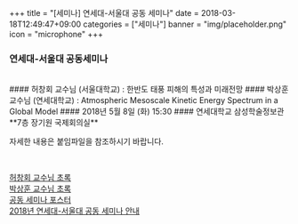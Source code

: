 +++
title = "[세미나] 연세대-서울대 공동 세미나"
date = 2018-03-18T12:49:47+09:00
categories = ["세미나"]
banner = "img/placeholder.png"
icon = "microphone"
+++
### 연세대-서울대 공동세미나
<br>
#### 허창회 교수님 (서울대학교) : 한반도 태풍 피해의 특성과 미래전망
#### 박상훈 교수님 (연세대학교) : Atmospheric Mesoscale Kinetic Energy Spectrum in a Global Model
#### 2018년 5월 8일 (화) 15:30
#### 연세대학교 삼성학술정보관 **7층 장기원 국제회의실**
<br>

자세한 내용은 붙임파일을 참조하시기 바랍니다.

<br>

[허창회 교수님 초록](/files/초록_허창회_교수님.pdf)
<br>
[박상훈 교수님 초록](/files/초록_박상훈_교수님.pdf)
<br>
[공동 세미나 포스터](/files/포스터_공동세미나.pdf)
<br>
[2018년 연세대-서울대 공동 세미나 안내](/files/연세대_서울대_공동_세미나.pdf)

<br>
